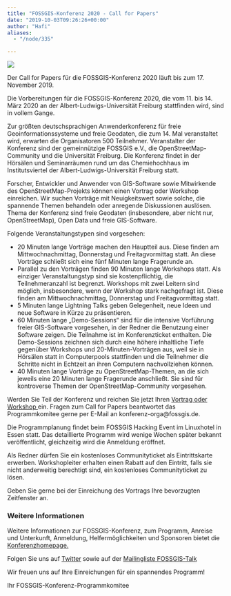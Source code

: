 ```yaml
---
title: "FOSSGIS-Konferenz 2020 - Call for Papers"
date: "2019-10-03T09:26:26+00:00"
author: "Hafi"
aliases:
  - "/node/335"

---
```


<img src="/news/legacy/freiburg-skyline.png">

<p>Der Call for Papers für die FOSSGIS-Konferenz 2020 läuft bis zum 17. November 2019.</p>

<p>Die Vorbereitungen für die FOSSGIS-Konferenz 2020, die vom 11. bis 14. März 2020 an der Albert-Ludwigs-Universität Freiburg stattfinden wird, sind in vollem Gange. </p>
<p>Zur größten deutschsprachigen Anwenderkonferenz für freie Geoinformationssysteme und freie Geodaten, die zum 14. Mal veranstaltet wird, erwarten die Organisatoren 500 Teilnehmer. Veranstalter der Konferenz sind der gemeinnützige FOSSGIS e.V., die OpenStreetMap-Community und die Universität Freiburg. Die Konferenz findet in der Hörsälen und Seminarräumen rund um das Chemiehochhaus im Institutsviertel der Albert-Ludwigs-Universität Freiburg statt. </p>

<p>Forscher, Entwickler und Anwender von GIS-Software sowie Mitwirkende des OpenStreetMap-Projekts können einen Vortrag oder Workshop einreichen. Wir suchen Vorträge mit Neuigkeitswert sowie solche, die spannende Themen behandeln oder anregende Diskussionen auslösen. Thema der Konferenz sind freie Geodaten (insbesondere, aber nicht nur, OpenStreetMap), Open Data und freie GIS-Software.</p>

<p>Folgende Veranstaltungstypen sind vorgesehen:</p>
<ul>
<li>20 Minuten lange Vorträge machen den Hauptteil aus. Diese finden am Mittwochnachmittag, Donnerstag und Freitagvormittag statt. An diese Vorträge schließt sich eine fünf Minuten lange Fragerunde an.</li>
<li>Parallel zu den Vorträgen finden 90 Minuten lange Workshops statt. Als einziger Veranstaltungstyp sind sie kostenpflichtig, die Teilnehmeranzahl ist begrenzt. Workshops mit zwei Leitern sind möglich, insbesondere, wenn der Workshop stark nachgefragt ist. Diese finden am Mittwochnachmittag, Donnerstag und Freitagvormittag statt. </li>
<li>5 Minuten lange Lightning Talks geben Gelegenheit, neue Ideen und neue Software in Kürze zu präsentieren.</li>
<li>60 Minuten lange „Demo-Sessions“ sind für die intensive Vorführung freier GIS-Software vorgesehen, in der Redner die Benutzung einer Software zeigen. Die Teilnahme ist im Konferenzticket enthalten. Die Demo-Sessions zeichnen sich durch eine höhere inhaltliche Tiefe gegenüber Workshops und 20-Minuten-Vorträgen aus, weil sie in Hörsälen statt in Computerpools stattfinden und die Teilnehmer die Schritte nicht in Echtzeit an ihren Computern nachvollziehen können.</li>
<li>   40 Minuten lange Vorträge zu OpenStreetMap-Themen, an die sich jeweils eine 20 Minuten lange Fragerunde anschließt. Sie sind für kontroverse Themen der OpenStreetMap-Community vorgesehen.</li>
</ul>

<p>Werden Sie Teil der Konferenz und reichen Sie jetzt Ihren <a href="https://www.fossgis-konferenz.de/2020/callforpapers/">Vortrag oder Workshop </a> ein. Fragen zum Call for Papers beantwortet das Programmkomitee gerne per E-Mail an konferenz-orga@fossgis.de.</p>

<p>Die Programmplanung findet beim FOSSGIS Hacking Event im Linuxhotel in Essen statt. Das detaillierte Programm wird wenige Wochen später bekannt veröffentlicht, gleichzeitig wird die Anmeldung eröffnet.</p>

<p>Als Redner dürfen Sie ein kostenloses Communityticket als Eintrittskarte erwerben. Workshopleiter erhalten einen Rabatt auf den Eintritt, falls sie nicht anderweitig berechtigt sind, ein kostenloses Communityticket zu lösen.</p>

<p>Geben Sie gerne bei der Einreichung des Vortrags Ihre bevorzugten Zeitfenster an.</p>
<p><h3>Weitere Informationen</h3></p>

<p>Weitere Informationen zur FOSSGIS-Konferenz, zum Programm, Anreise und Unterkunft, Anmeldung, Helfermöglichkeiten und Sponsoren bietet die <a href="https://www.fossgis-konferenz.de/2020/">Konferenzhomepage.</a></p>

<p>Folgen Sie uns auf <a href="https://twitter.com/FOSSGIS_Konf ">Twitter</a> sowie auf der <a href="https://lists.fossgis.de/mailman/listinfo/fossgis-talk-liste">Mailingliste FOSSGIS-Talk</a></p>

<p>Wir freuen uns auf Ihre Einreichungen für ein spannendes Programm!</p>

<p>Ihr FOSSGIS-Konferenz-Programmkomitee</p>


